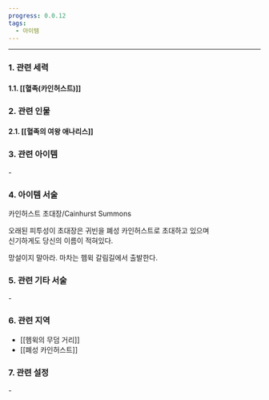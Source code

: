 ```yaml
---
progress: 0.0.12
tags:
  - 아이템
---
```

---
### 1. 관련 세력 
#### 1.1. [[혈족(카인허스트)]]

### 2. 관련 인물
#### 2.1. [[혈족의 여왕 애나리스]]

### 3. 관련 아이템
\-


### 4. 아이템 서술
카인허스트 초대장/Cainhurst Summons

오래된 피투성이 초대장은 귀빈을 폐성 카인허스트로 초대하고 있으며  
신기하게도 당신의 이름이 적혀있다.  
  
망설이지 말아라. 마차는 헴윅 갈림길에서 출발한다.

### 5. 관련 기타 서술
\-
### 6. 관련 지역
- [[헴윅의 무덤 거리]]
- [[폐성 카인허스트]]
### 7. 관련 설정
\-